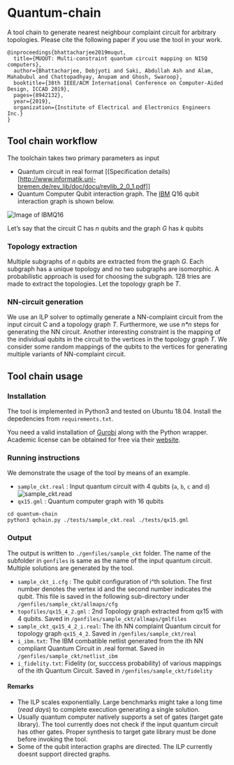 # Quantum-chain

A tool chain to generate nearest neighbour complaint
circuit for arbitrary topologies. Please cite the following paper if you use the tool in your work.
```
@inproceedings{bhattacharjee2019muqut,
  title={MUQUT: Multi-constraint quantum circuit mapping on NISQ computers},
  author={Bhattacharjee, Debjyoti and Saki, Abdullah Ash and Alam, Mahabubul and Chattopadhyay, Anupam and Ghosh, Swaroop},
  booktitle={38th IEEE/ACM International Conference on Computer-Aided Design, ICCAD 2019},
  pages={8942132},
  year={2019},
  organization={Institute of Electrical and Electronics Engineers Inc.}
}
```

## Tool chain workflow
The toolchain takes two primary parameters as input 
+ Quantum circuit in real format [(Specification details)[http://www.informatik.uni-bremen.de/rev_lib/doc/docu/revlib_2_0_1.pdf]]
+ Quantum Computer Qubit interaction graph. The [IBM](https://quantum-computing.ibm.com/) Q16 qubit interaction graph is shown below.  

![Image of IBMQ16](https://github.com/debjyoti0891/quantum-chain/blob/develop/docs/qx16.png)

Let’s say that the circuit C has _n_ qubits and the graph _G_ has _k_ qubits
### Topology extraction

Multiple subgraphs of _n_ qubits are extracted from the graph _G_. Each subgraph has a unique topology and no two subgraphs are isomorphic. A probabilistic approach is used for choosing the subgraph. 128 tries are made to extract the topologies.  Let the topology graph be _T_.

### NN-circuit generation
We use an ILP solver to optimally generate a NN-complaint circuit from the input circuit C and a topology graph _T_. Furthermore, we use _n*n_ steps for generating the NN circuit. Another interesting constraint is the mapping of the individual qubits in the circuit to the vertices in the
topology graph _T_. We consider some random mappings of the qubits to the vertices for generating multiple variants of NN-complaint circuit. 

## Tool chain usage 

### Installation
The tool is implemented in Python3 and tested on Ubuntu 18.04.  Install the depedencies from `requirements.txt`. 

You need a valid installation of [Gurobi](https://www.gurobi.com/resource/starting-with-gurobi/) along with the Python wrapper. Academic license can be obtained for free via their [website](https://www.gurobi.com/academia/academic-program-and-licenses/).

### Running instructions
We demonstrate the usage of the tool by means of an example.
+ `sample_ckt.real` : Input quantum circuit  with 4 qubits (`a`, `b`, `c` and `d`)
![sample_ckt.read](./docs/sample_ckt.png)
+ `qx15.gml` : Quantum computer graph with 16 qubits
   
``` 
cd quantum-chain
python3 qchain.py ./tests/sample_ckt.real ./tests/qx15.gml 
```

### Output
The output is written to `./genfiles/sample_ckt` folder. The name of the subfolder in `genfiles` is same as the name of the input quantum circuit. Multiple solutions are generated by the tool.
+ `sample_ckt_i.cfg` : The qubit configuration of i^th solution. The first number denotes the vertex id and the second number indicates the qubit. This file is saved in the following sub-directory under `/genfiles/sample_ckt/allmaps/cfg`
+ `topofiles/qx15_4_2.gml` : 2nd Topology graph extracted from qx15 with 4 qubits. Saved in `/genfiles/sample_ckt/allmaps/gmlfiles`
+ `sample_ckt_qx15_4_2_i.real`: The ith NN complaint Quantum circuit for topology graph `qx15_4_2`. Saved in `/genfiles/sample_ckt/real`
+ `i_ibm.txt`: The IBM combatible netlist generated from the ith NN compliant Quantum Circuit in .real format. Saved in `/genfiles/sample_ckt/netlist_ibm`
+ `i_fidelity.txt`: Fidelity (or, succcess probability) of various mappings of the ith Quantum Circuit. Saved in `/genfiles/sample_ckt/fidelity` 


#### Remarks
+ The ILP scales exponentially. Large benchmarks might take a long time (_read days_) to complete execution generating a single solution.
+ Usually quantum computer natively supports a set of gates (target gate library). The tool currently does not check if the input quantum circuit has other gates. Proper synthesis to target gate library must be done before invoking the tool.
+ Some of the qubit interaction graphs are directed. The ILP currently doesnt support directed graphs. 



